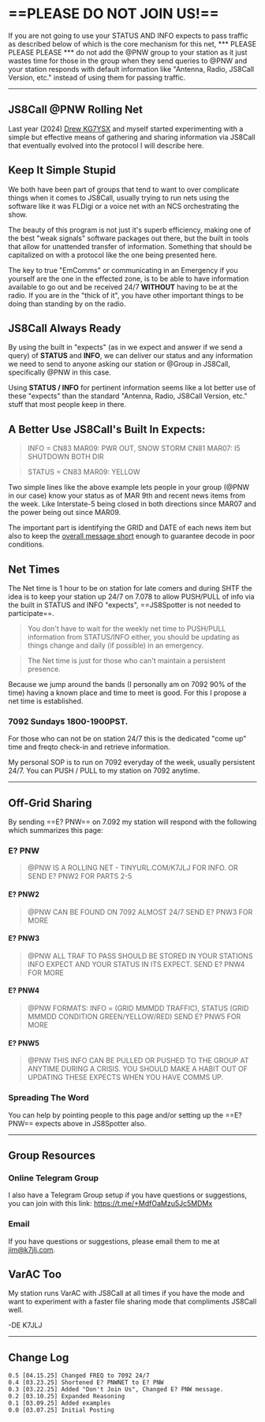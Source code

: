 # ==PLEASE DO NOT JOIN US!==
If you are not going to use your STATUS AND INFO expects to pass traffic as described below of which is the core mechanism for this net,  *** PLEASE PLEASE PLEASE *** do not add the @PNW group to your station as it just wastes time for those in the group when they send queries to @PNW and your station responds with default information like "Antenna, Radio, JS8Call Version, etc." instead of using them for passing traffic.

---
## JS8Call @PNW Rolling Net
Last year (2024) [Drew KG7YSX](https://www.youtube.com/@TerminalElement) and myself started experimenting with a simple but effective means of gathering and sharing information via JS8Call that eventually evolved into the protocol I will describe here.

## Keep It Simple Stupid
We both have been part of groups that tend to want to over complicate things when it comes to JS8Call, usually trying to run nets using the software like it was FLDigi or a voice net with an NCS orchestrating the show.

The beauty of this program is not just it's superb efficiency, making one of the best "weak signals" software packages out there, but the built in tools that allow for unattended transfer of information.  Something that should be capitalized on with a protocol like the one being presented here.

The key to true "EmComms" or communicating in an Emergency if you yourself are the one in the effected zone, is to be able to have information available to go out and be received 24/7 **WITHOUT** having to be at the radio.  If you are in the "thick of it", you have other important things to be doing than standing by on the radio.

## JS8Call Always Ready
By using the built in "expects" (as in we expect and answer if we send a query) of **STATUS** and **INFO**, we can deliver our status and any information we need to send to anyone asking our station or @Group in JS8Call, specifically @PNW in this case.  

Using **STATUS / INFO** for pertinent information seems like a lot better use of these "expects" than the standard "Antenna, Radio, JS8Call Version, etc." stuff that most people keep in there. 

## A Better Use JS8Call's Built In Expects:
>INFO = CN83 MAR09: PWR OUT, SNOW STORM CN81 MAR07: I5 SHUTDOWN BOTH DIR

>STATUS = CN83 MAR09: YELLOW

Two simple lines like the above example lets people in your group (@PNW in our case) know your status as of MAR 9th and recent news items from the week.  Like Interstate-5 being closed in both directions since MAR07 and the power being out since MAR09.

The important part is identifying the GRID and DATE of each news item but also to keep the <u>overall message short</u> enough to guarantee decode in poor conditions.

## Net Times
The Net time is 1 hour to be on station for late comers and during SHTF the idea is to keep your station up 24/7 on 7.078 to allow PUSH/PULL of info via the built in STATUS and INFO "expects", ==JS8Spotter is not needed to participate==.

>You don't have to wait for the weekly net time to PUSH/PULL information from STATUS/INFO either, you should be updating as things change and daily (if possible) in an emergency.  

>The Net time is just for those who can't maintain a persistent presence.

Because we jump around the bands (I personally am on 7092 90% of the time) having a known place and time to meet is good.  For this I propose a net time is established.

### 7092 Sundays 1800-1900PST.

For those who can not be on station 24/7 this is the dedicated "come up" time and freqto check-in and retrieve information.  

My personal SOP is to run on 7092 everyday of the week, usually persistent 24/7.  You can PUSH / PULL to my station on 7092 anytime.

---
## Off-Grid Sharing

By sending ==E? PNW== on 7.092 my station will respond with the following which summarizes this page:
### E? PNW
>@PNW IS A ROLLING NET - TINYURL.COM/K7JLJ FOR INFO. OR SEND E? PNW2 FOR PARTS 2-5

#### E? PNW2
>@PNW CAN BE FOUND ON 7092 ALMOST 24/7 SEND E? PNW3 FOR MORE

#### E? PNW3
>@PNW ALL TRAF TO PASS SHOULD BE STORED IN YOUR STATIONS INFO EXPECT AND YOUR STATUS IN ITS EXPECT. SEND E? PNW4 FOR MORE

#### E? PNW4
>@PNW FORMATS: INFO = (GRID MMMDD TRAFFIC), STATUS (GRID MMMDD CONDITION GREEN/YELLOW/RED) SEND E? PNW5 FOR MORE

#### E? PNW5
>@PNW THIS INFO CAN BE PULLED OR PUSHED TO THE GROUP AT ANYTIME DURING A CRISIS. YOU SHOULD MAKE A HABIT OUT OF UPDATING THESE EXPECTS WHEN YOU HAVE COMMS UP.

### Spreading The Word
You can help by pointing people to this page and/or setting up the ==E? PNW== expects above in JS8Spotter also.

---

## Group Resources
### Online Telegram Group
I also have a Telegram Group setup if you have questions or suggestions, you can join with this link: https://t.me/+MdfOaMzu5Jc5MDMx

### Email
If you have questions or suggestions, please email them to me at jim@k7jlj.com.

## VarAC Too
My station runs VarAC with JS8Call at all times if you have the mode and want to experiment with a faster file sharing mode that compliments JS8Call well.

-DE K7JLJ

---
## Change Log
	0.5 [04.15.25] Changed FREQ to 7092 24/7
	0.4 [03.23.25] Shortened E? PNWNET to E? PNW
	0.3 [03.22.25] Added "Don't Join Us", Changed E? PNW message.
	0.2 [03.10.25] Expanded Reasoning
	0.1 [03.09.25] Added examples
	0.0 [03.07.25] Initial Posting